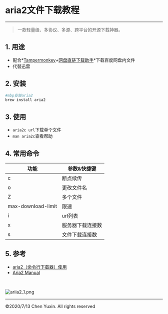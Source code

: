 # aria2文件下载教程
***
> 一款轻量级、多协议、多源、跨平台的开源下载神器。  

## 1. 用途
- 配合*[Tampermonkey](https://www.tampermonkey.net/scripts.php)*+*[网盘直链下载助手](https://www.baiduyun.wiki/zh-cn/assistant.html)*下载百度网盘内文件
- 代替迅雷

## 2. 安装
```zsh
#mbp安装aria2
brew install aria2
```

## 3. 使用
- `aria2c url`下载单个文件
- `man aria2c`查看帮助

## 4. 常用命令

功能 | 参数&快捷键  
 -- | --
c | 断点续传
o | 更改文件名
Z | 多个文件
max-download-limit | 限速
i | url列表
x | 服务器下载连接数
s | 文件下载连接数

## 5. 参考
- [aria2（命令行下载器）使用](https://www.jianshu.com/p/6e6a02e1f15e)
- [Aria2 Manual](https://aria2.github.io/manual/en/html/index.html)

<br/>

![ariia2_1.png](https://i.loli.net/2020/07/17/LbEoqyXIT6VNjGu.jpg)

***
&copy;2020/7/13 Chen Yuxin. All rights reserved
